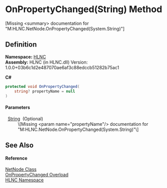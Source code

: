# OnPropertyChanged(String) Method


\[Missing &lt;summary&gt; documentation for "M:HLNC.NetNode.OnPropertyChanged(System.String)"\]



## Definition
**Namespace:** <a href="N_HLNC">HLNC</a>  
**Assembly:** HLNC (in HLNC.dll) Version: 1.0.0+03b6c1d2e487070ae6af3c88edccb51282b75ac1

**C#**
``` C#
protected void OnPropertyChanged(
	string? propertyName = null
)
```



#### Parameters
<dl><dt>  <a href="https://learn.microsoft.com/dotnet/api/system.string" target="_blank" rel="noopener noreferrer">String</a>  (Optional)</dt><dd>\[Missing &lt;param name="propertyName"/&gt; documentation for "M:HLNC.NetNode.OnPropertyChanged(System.String)"\]</dd></dl>

## See Also


#### Reference
<a href="T_HLNC_NetNode">NetNode Class</a>  
<a href="Overload_HLNC_NetNode_OnPropertyChanged">OnPropertyChanged Overload</a>  
<a href="N_HLNC">HLNC Namespace</a>  

